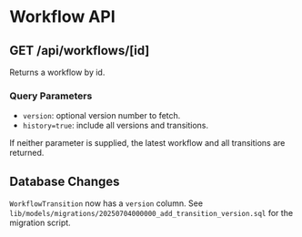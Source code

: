# Workflow API

## GET /api/workflows/[id]

Returns a workflow by id.

### Query Parameters
- `version`: optional version number to fetch.
- `history=true`: include all versions and transitions.

If neither parameter is supplied, the latest workflow and all transitions are returned.

## Database Changes

`WorkflowTransition` now has a `version` column. See `lib/models/migrations/20250704000000_add_transition_version.sql` for the migration script.
